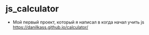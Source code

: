 # js_calculator

- Мой первый проект, который я написал в когда начал учить js
https://danilkass.github.io/calculator/
